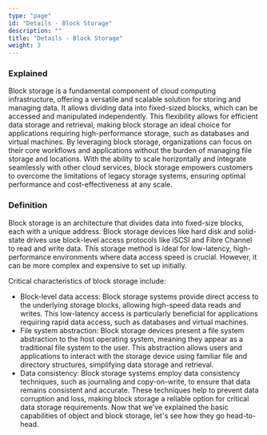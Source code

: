 ```yaml
---
type: "page"
id: "Details - Block Storage"
description: ""
title: "Details - Block Storage"
weight: 3
---
```



### Explained

Block storage is a fundamental component of cloud computing infrastructure, offering a versatile and scalable solution for storing and managing data. It allows dividing data into fixed-sized blocks, which can be accessed and manipulated independently. This flexibility allows for efficient data storage and retrieval, making block storage an ideal choice for applications requiring high-performance storage, such as databases and virtual machines. By leveraging block storage, organizations can focus on their core workflows and applications without the burden of managing file storage and locations. With the ability to scale horizontally and integrate seamlessly with other cloud services, block storage empowers customers to overcome the limitations of legacy storage systems, ensuring optimal performance and cost-effectiveness at any scale.

### Definition

Block storage is an architecture that divides data into fixed-size blocks, each with a unique address. Block storage devices like hard disk and solid-state drives use block-level access protocols like iSCSI and Fibre Channel to read and write data. This storage method is ideal for low-latency, high-performance environments where data access speed is crucial. However, it can be more complex and expensive to set up initially.

Critical characteristics of block storage include:

- Block-level data access: Block storage systems provide direct access to the underlying storage blocks, allowing high-speed data reads and writes. This low-latency access is particularly beneficial for applications requiring rapid data access, such as databases and virtual machines.
- File system abstraction: Block storage devices present a file system abstraction to the host operating system, meaning they appear as a traditional file system to the user. This abstraction allows users and applications to interact with the storage device using familiar file and directory structures, simplifying data storage and retrieval.
- Data consistency: Block storage systems employ data consistency techniques, such as journaling and copy-on-write, to ensure that data remains consistent and accurate. These techniques help to prevent data corruption and loss, making block storage a reliable option for critical data storage requirements. Now that we've explained the basic capabilities of object and block storage, let's see how they go head-to-head.

